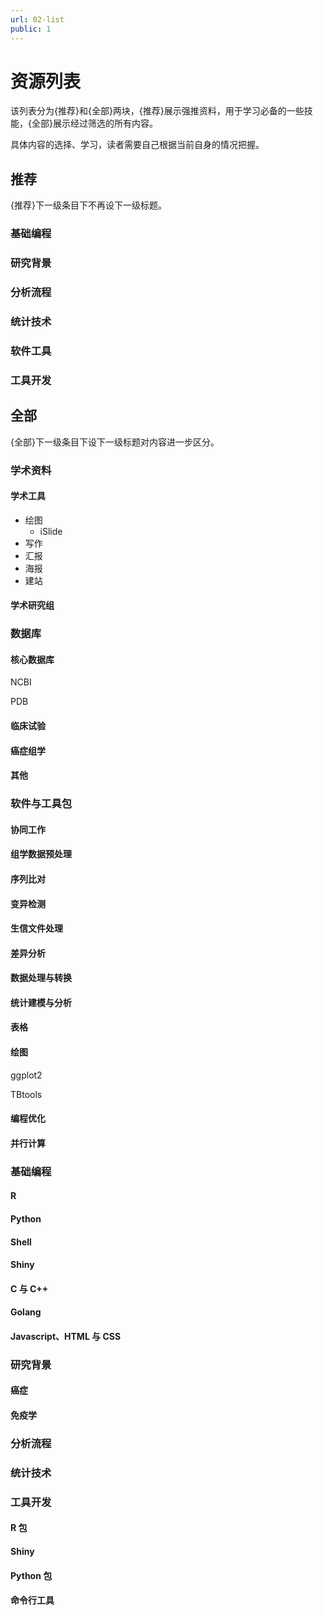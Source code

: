 ```yaml
---
url: 02-list
public: 1
---
```


# 资源列表

该列表分为{推荐}和{全部}两块，{推荐}展示强推资料，用于学习必备的一些技能，{全部}展示经过筛选的所有内容。

具体内容的选择、学习，读者需要自己根据当前自身的情况把握。

## 推荐

{推荐}下一级条目下不再设下一级标题。

### 基础编程

### 研究背景

### 分析流程

### 统计技术

### 软件工具

### 工具开发

## 全部

{全部}下一级条目下设下一级标题对内容进一步区分。

### 学术资料

#### 学术工具

- 绘图
    - iSlide
- 写作
- 汇报
- 海报
- 建站

#### 学术研究组

### 数据库

#### 核心数据库

NCBI

PDB

#### 临床试验

#### 癌症组学

#### 其他

### 软件与工具包

#### 协同工作

#### 组学数据预处理

#### 序列比对

#### 变异检测

#### 生信文件处理

#### 差异分析

#### 数据处理与转换

#### 统计建模与分析

#### 表格

#### 绘图

ggplot2

TBtools

#### 编程优化

#### 并行计算

### 基础编程

#### R

#### Python

#### Shell

#### Shiny

#### C 与 C++

#### Golang

#### Javascript、HTML 与 CSS

### 研究背景

#### 癌症

#### 免疫学

### 分析流程

### 统计技术

### 工具开发

#### R 包

#### Shiny

#### Python 包

#### 命令行工具



